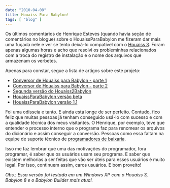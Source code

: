 ```yaml
---
date: "2010-04-08"
title: Houaiss Para Babylon!
tags: [ "blog" ]
---
```

Os últimos comentários de Henrique Esteves (quando havia seção de comentários no blogue) sobre o HouaissParaBabylon me fizeram dar mais uma fuçada nele e ver se tento deixá-lo compatível com o [Houaiss 3](http://www.dicionariohouaiss.com.br). Foram apenas algumas horas e acho que resolvi os probleminhas relacionados com a troca do registro de instalação e o nome dos arquivos que armazenam os verbetes.

Apenas para constar, segue a lista de artigos sobre este projeto:

	
  * [Conversor de Houaiss para Babylon - parte 1](/conversor-de-houaiss-para-babylon-parte-1)
  * [Conversor de Houaiss para Babylon - parte 2](/conversor-de-houaiss-para-babylon-parte-2)
  * [Segunda versão do Houaiss2Babylon](/segunda-versao-do-houaiss2babylon)
  * [HouaissParaBabylon versão beta](/houaissparababylon-versao-beta)
  * [HouaissParaBabylon versão 1.1](/houaissparababylon-versao-11)

Foi uma odisseia e tanto. E ainda está longe de ser perfeito. Contudo, fico feliz que muitas pessoas já tenham conseguido usá-lo com sucesso e com a qualidade técnica dos meus visitantes. O Henrique, por exemplo, teve que entender o processo interno que o programa faz para renomear os arquivos do dicionário e assim conseguir a conversão. Pessoas como essa faltam na equipe de suporte técnico de [programadores de baixaria](http://www.driverentry.com.br).

Isso me faz lembrar que uma das motivações do programador, fora programar, é saber que os usuários usam seu programa. E saber que existem melhorias a ser feitas que vão ser úteis para esses usuários é muito legal. Por isso, continuem assim, caros usuários. E bom proveito!

_Obs.: Essa versão foi testada em um Windows XP com o Houaiss 3, Babylon 8 e o Babylon Builder mais atual._
